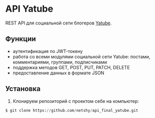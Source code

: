 # API Yatube
REST API для социальной сети блогеров [Yatube](https://github.com/AsimkumarRU/hw05_final).
## Функции
* аутентификация по JWT-токену
* работа со всеми модулями социальной сети Yatube: постами, комментариями, группами, подписчиками
* поддержка методов GET, POST, PUT, PATCH, DELETE
* предоставление данных в формате JSON
## Установка
1. Клонируем репозиторий с проектом себе на компьютер:
```python
$ git clone https://github.com/netshy/api_final_yatube.git
```

